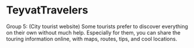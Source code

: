# TeyvatTravelers
Group 5: (City tourist website) Some tourists prefer to discover everything on their own without much help. Especially for them, you can share the touring information online, with maps, routes, tips, and cool locations.
